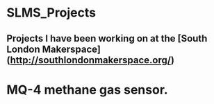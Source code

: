 # SLMS_Projects

## Projects I have been working on at the [South London Makerspace] (http://southlondonmakerspace.org/) 

# MQ-4 methane gas sensor.  
